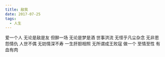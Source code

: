 ```yaml
---
title: 敌我
date: 2017-07-25
tags:
  - 人生
---
```


爱一个人
无论是敌是友
但醉一场
无论是梦是酒<!--more-->
世事洪流
无怪乎凡尘杂念
无非恩怨情仇
人世不偶
无妨情深不寿
一生肝胆相照
无所谓成王败寇
做一个
至情至性
有血有肉